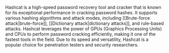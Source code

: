 Hashcat is a high-speed password recovery tool and cracker that is known for its exceptional performance in cracking password hashes. It supports various hashing algorithms and attack modes, including [[Brute-force attack|brute-force]], [[Dictionary attack|dictionary attacks]], and rule-based attacks. Hashcat leverages the power of GPUs (Graphics Processing Units) and CPUs to perform password cracking efficiently, making it one of the fastest tools in the field. Due to its speed and versatility, Hashcat is a popular choice for penetration testers and security researchers.